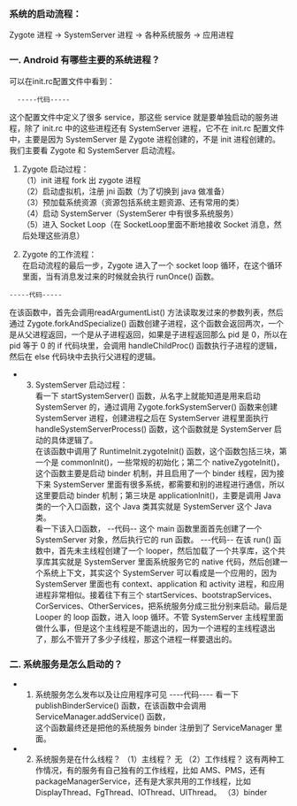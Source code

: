 ### 系统的启动流程：
Zygote 进程 -> SystemServer 进程 -> 各种系统服务 -> 应用进程

### 一. Android 有哪些主要的系统进程？
可以在init.rc配置文件中看到： 
```
  -----代码-----  
```
这个配置文件中定义了很多 service，那这些 service 就是要单独启动的服务进程，除了 init.rc 中的这些进程还有 SystemServer 进程，它不在 init.rc 配置文件中，主要是因为 SystemServer 是 Zygote 进程创建的，不是 init 进程创建的。  
我们主要看 Zygote 和 SystemServer 启动流程。  

1. Zygote 启动过程：   
  （1）init 进程 fork 出 zygote 进程    
  （2）启动虚拟机，注册 jni 函数（为了切换到 java 做准备）      
  （3）预加载系统资源（资源包括系统主题资源、还有常用的类）    
  （4）启动 SystemServer（SystemSerer 中有很多系统服务）    
  （5）进入 Socket Loop（在 SocketLoop里面不断地接收 Socket 消息，然后处理这些消息）    

2. Zygote 的工作流程：  
在启动流程的最后一步，Zygote 进入了一个 socket loop 循环，在这个循环里面，当有消息发过来的时候就会执行 runOnce() 函数。  
```
-----代码-----
```
在该函数中，首先会调用readArgumentList() 方法读取发过来的参数列表，然后通过 Zygote.forkAndSpecialize() 函数创建子进程，这个函数会返回两次，一个是从父进程返回，一个是从子进程返回，如果是子进程返回那么 pid 是 0，所以在 pid 等于 0 的 if 代码块里，会调用 handleChildProc() 函数执行子进程的逻辑，然后在 else 代码块中去执行父进程的逻辑。  

* 3. SystemServer 启动过程：  
看一下 startSystemServer() 函数，从名字上就能知道是用来启动 SystemServer 的，通过调用 Zygote.forkSystemServer() 函数来创建 SystemServer 进程，创建进程之后在 SystemServer 进程里面执行 handleSystemServerProcess() 函数，这个函数就是 SystemServer 启动的具体逻辑了。  
在该函数中调用了 RuntimeInit.zygoteInit() 函数，这个函数包括三块，第一个是 commonInit()，一些常规的初始化；第二个 nativeZygoteInit()，这个函数主要是启动 binder 机制，并且启用了一个 binder 线程，因为接下来 SystemServer 里面有很多系统，都需要和别的进程进行通信，所以这里要启动 binder 机制；第三块是 applicationInit()，主要是调用 Java 类的一个入口函数，这个 Java 类其实就是 SystemServer 这个 Java 类。  
看一下该入口函数，
--代码--
这个 main 函数里面首先创建了一个 SystemServer 对象，然后执行它的 run 函数。
---代码--
在该 run() 函数中，首先未主线程创建了一个 looper，然后加载了一个共享库，这个共享库其实就是 SystemServer 里面系统服务它的 native 代码，然后创建一个系统上下文，其实这个 SystemServer 可以看成是一个应用的，因为 SystemServer 里面也有 context、application 和 activity 进程，和应用进程非常相似。接着往下有三个 startServices、bootstrapServices、CorServices、OtherServices，把系统服务分成三批分别来启动。最后是 Looper 的 loop 函数，进入 loop 循环。不管 SystemServer 主线程里面做什么事，但是这个主线程是不能退出的，因为一个进程的主线程退出了，那么不管开了多少子线程，那这个进程一样要退出的。

### 二. 系统服务是怎么启动的？
* 1. 系统服务怎么发布以及让应用程序可见 
----代码----
看一下 publishBinderService() 函数，在该函数中会调用 ServiceManager.addService() 函数，  
这个函数最终还是把他的系统服务 binder 注册到了 ServiceManager 里面。

* 2. 系统服务是在什么线程？
（1）主线程？
无
（2）工作线程？
这有两种工作情况，有的服务有自己独有的工作线程，比如 AMS、PMS，还有 packageManagerService，还有是大家共用的工作线程，比如 DisplayThread、FgThread、IOThread、UIThread。
（3）binder

